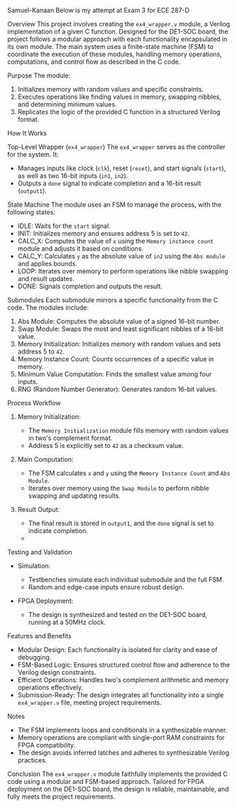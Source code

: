 Samuel-Kanaan
Below is my attempt at Exam 3 for ECE 287-D

Overview
This project involves creating the `ex4_wrapper.v` module, a Verilog implementation of a given C function. Designed for the DE1-SOC board, the project follows a modular approach with each functionality encapsulated in its own module. The main system uses a finite-state machine (FSM) to coordinate the execution of these modules, handling memory operations, computations, and control flow as described in the C code.

Purpose
The module:
1. Initializes memory with random values and specific constraints.
2. Executes operations like finding values in memory, swapping nibbles, and determining minimum values.
3. Replicates the logic of the provided C function in a structured Verilog format.

How It Works

Top-Level Wrapper (`ex4_wrapper`)
The `ex4_wrapper` serves as the controller for the system. It:
- Manages inputs like clock (`clk`), reset (`reset`), and start signals (`start`), as well as two 16-bit inputs (`in1`, `in2`).
- Outputs a `done` signal to indicate completion and a 16-bit result (`output1`).

State Machine
The module uses an FSM to manage the process, with the following states:
- IDLE: Waits for the `start` signal.
- INIT: Initializes memory and ensures address 5 is set to `42`.
- CALC_X: Computes the value of `x` using the `Memory instance count` module and adjusts it based on conditions.
- CALC_Y: Calculates `y` as the absolute value of `in2` using the `Abs module` and applies bounds.
- LOOP: Iterates over memory to perform operations like nibble swapping and result updates.
- DONE: Signals completion and outputs the result.

Submodules
Each submodule mirrors a specific functionality from the C code. The modules include:
1. Abs Module: Computes the absolute value of a signed 16-bit number.
2. Swap Module: Swaps the most and least significant nibbles of a 16-bit value.
3. Memory Initialization: Initializes memory with random values and sets address 5 to `42`.
4. Memory Instance Count: Counts occurrences of a specific value in memory.
5. Minimum Value Computation: Finds the smallest value among four inputs.
6. RNG (Random Number Generator): Generates random 16-bit values.

Process Workflow
1. Memory Initialization:
   - The `Memory Initialization` module fills memory with random values in two's complement format.
   - Address 5 is explicitly set to `42` as a checksum value.

2. Main Computation:
   - The FSM calculates `x` and `y` using the `Memory Instance Count` and `Abs Module`.
   - Iterates over memory using the `Swap Module` to perform nibble swapping and updating results.

3. Result Output:
   - The final result is stored in `output1`, and the `done` signal is set to indicate completion.
   - 
Testing and Validation
- Simulation:
  - Testbenches simulate each individual submodule and the full FSM.
  - Random and edge-case inputs ensure robust design.

- FPGA Deployment:
  - The design is synthesized and tested on the DE1-SOC board, running at a 50MHz clock.
  
Features and Benefits
- Modular Design: Each functionality is isolated for clarity and ease of debugging.
- FSM-Based Logic: Ensures structured control flow and adherence to the Verilog design constraints.
- Efficient Operations: Handles two's complement arithmetic and memory operations effectively.
- Submission-Ready: The design integrates all functionality into a single `ex4_wrapper.v` file, meeting project requirements.

Notes
- The FSM implements loops and conditionals in a synthesizable manner.
- Memory operations are compliant with single-port RAM constraints for FPGA compatibility.
- The design avoids inferred latches and adheres to synthesizable Verilog practices.

Conclusion
The `ex4_wrapper.v` module faithfully implements the provided C code using a modular and FSM-based approach. Tailored for FPGA deployment on the DE1-SOC board, the design is reliable, maintainable, and fully meets the project requirements.

